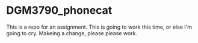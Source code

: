 DGM3790_phonecat
================

This is a repo for an assignment. This is going to work this time, or else I'm going to cry.
Makeing a change, please please work.
